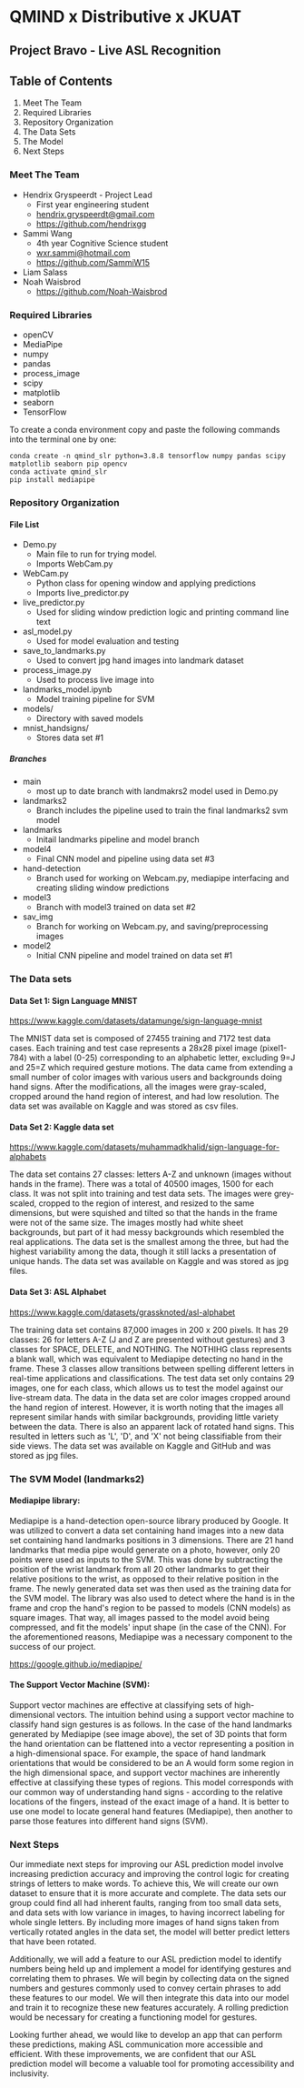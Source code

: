 # QMIND x Distributive x JKUAT
## Project Bravo - Live ASL Recognition
## Table of Contents
1. Meet The Team
2. Required Libraries
3. Repository Organization
4. The Data Sets
5. The Model
6. Next Steps

### Meet The Team
- Hendrix Gryspeerdt - Project Lead
    - First year engineering student
    - hendrix.gryspeerdt@gmail.com
    - https://github.com/hendrixgg 
- Sammi Wang
    - 4th year Cognitive Science student
    - wxr.sammi@hotmail.com
    - https://github.com/SammiW15 
- Liam Salass
- Noah Waisbrod
    - https://github.com/Noah-Waisbrod 


### Required Libraries

- openCV
- MediaPipe
- numpy
- pandas
- process_image
- scipy
- matplotlib
- seaborn
- TensorFlow

To create a conda environment copy and paste the following commands into the terminal one by one:

```
conda create -n qmind_slr python=3.8.8 tensorflow numpy pandas scipy matplotlib seaborn pip opencv
conda activate qmind_slr
pip install mediapipe
```

### Repository Organization
#### File List
- Demo.py
  - Main file to run for trying model. 
  - Imports WebCam.py
- WebCam.py
  - Python class for opening window and applying predictions
  - Imports live_predictor.py
- live_predictor.py
  - Used for sliding window prediction logic and printing command line text
- asl_model.py
  - Used for model evaluation and testing
- save_to_landmarks.py
  - Used to convert jpg hand images into landmark dataset
- process_image.py
  - Used to process live image into 
- landmarks_model.ipynb
  - Model training pipeline for SVM
- models/
  - Directory with saved models
- mnist_handsigns/
  - Stores data set #1


##### Branches
- main
  - most up to date branch with landmakrs2 model used in Demo.py
- landmarks2
  - Branch includes the pipeline used to train the final landmarks2 svm model
- landmarks
  - Initail landmarks pipeline and model branch
- model4
  - Final CNN model and pipeline using data set #3
- hand-detection
  - Branch used for working on Webcam.py, mediapipe interfacing and creating sliding window predictions
- model3
  - Branch with model3 trained on data set #2
- sav_img
  - Branch for working on Webcam.py, and saving/preprocessing images
- model2
  - Initial CNN pipeline and model trained on data set #1

### The Data sets

#### Data Set 1: Sign Language MNIST
https://www.kaggle.com/datasets/datamunge/sign-language-mnist 

The MNIST data set is composed of 27455 training and 7172 test data cases. Each training and test case represents a 28x28 pixel image (pixel1-784) with a label (0-25) corresponding to an alphabetic letter, excluding 9=J and 25=Z which required gesture motions. The data came from extending a small number of color images with various users and backgrounds doing hand signs. After the modifications, all the images were gray-scaled, cropped around the hand region of interest, and had low resolution.
The data set was available on Kaggle and was stored as csv files.

#### Data Set 2: Kaggle data set
https://www.kaggle.com/datasets/muhammadkhalid/sign-language-for-alphabets

The data set contains 27 classes: letters A-Z and unknown (images without hands in the frame). There was a total of 40500 images, 1500 for each class. It was not split into training and test data sets.
The images were grey-scaled, cropped to the region of interest, and resized to the same dimensions, but were squished and tilted so that the hands in the frame were not of the same size. The images mostly had white sheet backgrounds, but part of it had messy backgrounds which resembled the real applications. The data set is the smallest among the three, but had the highest variability among the data, though it still lacks a presentation of unique hands. 
The data set was available on Kaggle and was stored as jpg files.

#### Data Set 3: ASL Alphabet
https://www.kaggle.com/datasets/grassknoted/asl-alphabet 

The training data set contains 87,000 images in 200 x 200 pixels. It has 29 classes: 26 for letters A-Z (J and Z are presented without gestures) and 3 classes for SPACE, DELETE, and NOTHING. The NOTHIHG class represents a blank wall, which was equivalent to Mediapipe detecting no hand in the frame. These 3 classes allow transitions between spelling different letters in real-time applications and classifications. The test data set only contains 29 images, one for each class, which allows us to test the model against our live-stream data. 
The data in the data set are color images cropped around the hand region of interest. However, it is worth noting that the images all represent similar hands with similar backgrounds, providing little variety between the data. There is also an apparent lack of rotated hand signs. This resulted in letters such as 'L', 'D', and 'X' not being classifiable from their side views. 
The data set was available on Kaggle and GitHub and was stored as jpg files.

### The SVM Model (landmarks2)
#### Mediapipe library:
Mediapipe is a hand-detection open-source library produced by Google. It was utilized to convert a data set containing hand images into a new data set containing hand landmarks positions in 3 dimensions. There are 21 hand landmarks that media pipe would generate on a photo, however, only 20 points were used as inputs to the SVM. This was done by subtracting the position of the wrist landmark from all 20 other landmarks to get their relative positions to the wrist, as opposed to their relative position in the frame. The newly generated data set was then used as the training data for the SVM model. The library was also used to detect where the hand is in the frame and crop the hand's region to be passed to models (CNN models) as square images. That way, all images passed to the model avoid being compressed, and fit the models' input shape (in the case of the CNN). For the aforementioned reasons, Mediapipe was a necessary component to the success of our project. 

https://google.github.io/mediapipe/

#### The Support Vector Machine (SVM):
Support vector machines are effective at classifying sets of high-dimensional vectors. The intuition behind using a support vector machine to classify hand sign gestures is as follows. In the case of the hand landmarks generated by Mediapipe (see image above), the set of 3D points that form the hand orientation can be flattened into a vector representing a position in a high-dimensional space. For example, the space of hand landmark orientations that would be considered to be an A would form some region in the high dimensional space, and support vector machines are inherently effective at classifying these types of regions.
This model corresponds with our common way of understanding hand signs - according to the relative locations of the fingers, instead of the exact image of a hand. It is better to use one model to locate general hand features (Mediapipe), then another to parse those features into different hand signs (SVM).

### Next Steps
Our immediate next steps for improving our ASL prediction model involve increasing prediction accuracy and improving the control logic for creating strings of letters to make words. To achieve this, We will create our own dataset to ensure that it is more accurate and complete. The data sets our group could find all had inherent faults, ranging from too small data sets, and data sets with low variance in images, to having incorrect labeling for whole single letters. By including more images of hand signs taken from vertically rotated angles in the data set, the model will better predict letters that have been rotated. 

Additionally, we will add a feature to our ASL prediction model to identify numbers being held up and implement a model for identifying gestures and correlating them to phrases. We will begin by collecting data on the signed numbers and gestures commonly used to convey certain phrases to add these features to our model. We will then integrate this data into our model and train it to recognize these new features accurately. A rolling prediction would be necessary for creating a functioning model for gestures. 

Looking further ahead, we would like to develop an app that can perform these predictions, making ASL communication more accessible and efficient. With these improvements, we are confident that our ASL prediction model will become a valuable tool for promoting accessibility and inclusivity. 

  
